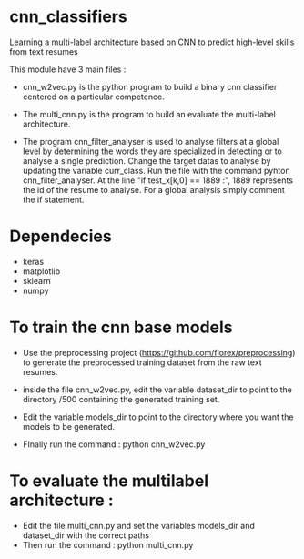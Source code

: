# cnn_classifiers
Learning a multi-label architecture based on CNN to predict high-level skills from text resumes

This module have 3 main files :

- cnn_w2vec.py is the python program to build a binary cnn classifier centered on a particular competence.

- The multi_cnn.py is the program to build an evaluate the multi-label architecture. 

- The program cnn_filter_analyser is used to analyse filters at a global level by determining the words they are specialized in
  detecting or to analyse a single prediction. Change the target datas to analyse by updating the variable curr_class. 
  Run the file with the command pyhton cnn_filter_analyser. At the line "if test_x[k,0] == 1889 :", 1889 represents the id of the
  resume to analyse. For a global analysis simply comment the if statement.

# Dependecies
- keras
- matplotlib
- sklearn
- numpy

# To train the cnn base models
- Use the preprocessing project (https://github.com/florex/preprocessing) to generate the preprocessed training dataset from the raw text resumes.
- inside the file cnn_w2vec.py, edit the variable dataset_dir to point to the directory <path to the dataset>/500 containing the generated training set.
- Edit the variable models_dir to point to the directory where you want the models to be generated.

- FInally run the command : python cnn_w2vec.py 


# To evaluate the multilabel architecture :
- Edit the file multi_cnn.py and set the variables models_dir and dataset_dir with the correct paths
- Then run the command : python multi_cnn.py
